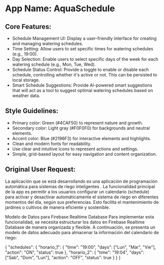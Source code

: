 # **App Name**: AquaSchedule

## Core Features:

- Schedule Management UI: Display a user-friendly interface for creating and managing watering schedules.
- Time Setting: Allow users to set specific times for watering schedules (e.g., 19:00).
- Day Selection: Enable users to select specific days of the week for each watering schedule (e.g., Mon, Tue, Wed).
- Schedule Status Control: Provide a toggle to enable or disable each schedule, controlling whether it's active or not. This can be persisted to local storage.
- Smart Schedule Suggestions: Provide AI-powered smart suggestions that will act as a tool to suggest optimal watering schedules based on weather data.

## Style Guidelines:

- Primary color: Green (#4CAF50) to represent nature and growth.
- Secondary color: Light gray (#F0F0F0) for backgrounds and neutral elements.
- Accent color: Blue (#2196F3) for interactive elements and highlights.
- Clean and modern fonts for readability.
- Use clear and intuitive icons to represent actions and settings.
- Simple, grid-based layout for easy navigation and content organization.

## Original User Request:
La aplicación que se está desarrollando es una aplicación de programación automática para sistemas de riego inteligentes . La funcionalidad principal de la app es permitir a los usuarios configurar un calendario (schedule) para activar y desactivar automáticamente el sistema de riego en diferentes momentos del día, según sus preferencias. Esto facilita el mantenimiento de jardines o cultivos de manera eficiente y sostenible.

Modelo de Datos para Firebase Realtime Database
Para implementar esta funcionalidad, se necesita estructurar los datos en Firebase Realtime Database de manera organizada y flexible. A continuación, se presenta un modelo de datos adecuado para almacenar la información del calendario de riego:

{
  "schedules": {
    "horario_1": {
      "time": "19:00",
      "days": ["Lun", "Mar", "Vie"],
      "action": "ON",
      "status": true
    },
    "horario_2": {
      "time": "19:04",
      "days": ["Sab", "Dom", "Lun"],
      "action": "OFF",
      "status": true
    }
  }
}
  